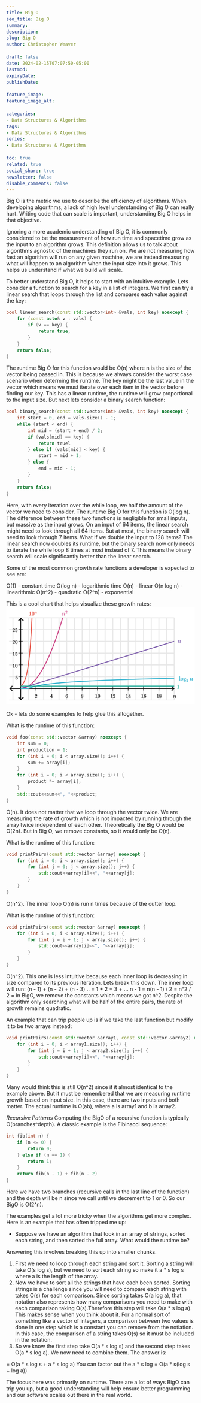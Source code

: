 ```yaml
---
title: Big O
seo_title: Big O
summary: 
description: 
slug: Big O
author: Christopher Weaver

draft: false
date: 2024-02-15T07:07:50-05:00
lastmod: 
expiryDate: 
publishDate: 

feature_image: 
feature_image_alt: 

categories:
- Data Structures & Algorithms
tags:
- Data Structures & Algorithms
series:
- Data Structures & Algorithms

toc: true
related: true
social_share: true
newsletter: false
disable_comments: false
---
```


Big O is the metric we use to describe the efficiency of algorithms. When developing algorithms, a lack of high level understanding of Big O can really hurt. Writing code that can scale is important, understanding Big O helps in that objective. 

Ignoring a more academic understanding of Big O, it is commonly considered to be the measurement of how run time and spacetime grow as the input to an algorithm grows. This definition allows us to talk about algorithms agnostic of the machines they run on. We are not measuring how fast an algorithm will run on any given machine, we are instead measuring what will happen to an algorithm when the input size into it grows. This helps us understand if what we build will scale. 

To better understand Big O, it helps to start with an intuitive example. Lets consider a function to search for a key in a list of integers. We first can try a linear search that loops through the list and compares each value against the key:
```C++
bool linear_search(const std::vector<int> &vals, int key) noexcept {
    for (const auto& v : vals) {
        if (v == key) {
            return true;
        }
    }
    return false;
}
```
The runtime Big O for this function would be O(n) where n is the size of the vector being passed in. This is because we always consider the worst case scenario when determing the runtime. The key might be the last value in the vector which means we must iterate over each item in the vector before finding our key. This has a linear runtime, the runtime will grow proportional to the input size. But next lets consider a binary search function:
```C++
bool binary_search(const std::vector<int> &vals, int key) noexcept {
    int start = 0, end = vals.size() - 1;
    while (start < end) {
        int mid = (start + end) / 2;
        if (vals[mid] == key) {
            return truel
        } else if (vals[mid] < key) {
            start = mid + 1;
        } else {
            end = mid - 1;
        }
    }
    return false;
}
```
Here, with every iteration over the while loop, we half the amount of the vector we need to consider. The runtime Big O for this function is O(log n). The difference between these two functions is negligible for small inputs, but massive as the input grows. On an input of 64 items, the linear search might need to look through all 64 items. But at most, the binary search will need to look through 7 items. What if we double the input to 128 items? The linear search now doubles its runtime, but the binary search now only needs to iterate the while loop 8 times at most instead of 7. This means the binary search will scale significantly better than the linear search. 

Some of the most common growth rate functions a developer is expected to see are:

O(1) - constant time
O(log n) - logarithmic time
O(n) - linear
O(n log n) - linearithmic
O(n^2) - quadratic
O(2^n) - exponential

This is a cool chart that helps visualize these growth rates:
![image info](./growthRates.png)

Ok - lets do some examples to help glue this altogether. 

What is the runtime of this function:
```C++
void foo(const std::vector &array) noexcept {
    int sum = 0;
    int production = 1;
    for (int i = 0; i < array.size(); i++) {
        sum += array[i];
    }
    for (int i = 0; i < array.size(); i++) {
        product *= array[i];
    }
    std::cout<<sum<<", "<<product;
}
```
O(n). It does not matter that we loop through the vector twice. We are measuring the rate of growth which is not impacted by running through the array twice independent of each other. Theoretically the Big O would be O(2n). But in Big O, we remove constants, so it would only be O(n).

What is the runtime of this function:
```C++
void printPairs(const std::vector &array) noexcept {
    for (int i = 0; i < array.size(); i++) {
        for (int j = 0; j < array.size(); j++) {
            std::cout<<array[i]<<", "<<array[j];
        }
    }
}
```
O(n^2). The inner loop O(n) is run n times because of the outter loop. 

What is the runtime of this function:
```C++
void printPairs(const std::vector &array) noexcept {
    for (int i = 0; i < array.size(); i++) {
        for (int j = i + 1; j < array.size(); j++) {
            std::cout<<array[i]<<", "<<array[j];
        }
    }
}
```
O(n^2). This one is less intuitive because each inner loop is decreasing in size compared to its previous iteration. Lets break this down. The inner loop will run: 
(n - 1) + (n - 2) + (n - 3) ..
= 1 + 2 + 3 + ... n - 1
= n(n - 1) / 2
= n^2 / 2
= in BigO, we remove the constants which means we got n^2. 
Despite the algorithm only searching what will be half of the entire pairs, the rate of growth remains quadratic. 

An example that can trip people up is if we take the last function but modify it to be two arrays instead:
```C++
void printPairs(const std::vector &array1, const std::vector &array2) noexcept {
    for (int i = 0; i < array1.size(); i++) {
        for (int j = i + 1; j < array2.size(); j++) {
            std::cout<<array[i]<<", "<<array[j];
        }
    }
}
```
Many would think this is still O(n^2) since it it almost identical to the example above. But it must be remembered that we are measuring runtime growth based on input size. In this case, there are two inputs and both matter. The actual runtime is O(ab), where a is array1 and b is array2. 

*Recursive Patterns*
Computing the BigO of a recursive function is typically O(branches^depth). A classic example is the Fibinacci sequence:
```C++
int fib(int n) {
    if (n <= 0) { 
        return 0; 
    } else if (n == 1) {
        return 1;
    }
    return fib(n - 1) + fib(n - 2)
}
```
Here we have two branches (recursive calls in the last line of the function) and the depth will be n since we call until we decrement to 1 or 0. So our BigO is O(2^n).

The examples get a lot more tricky when the algorithms get more complex. Here is an example that has often tripped me up:

* Suppose we have an algorithm that took in an array of strings, sorted each string, and then sorted the full array. What would the runtime be?

Answering this involves breaking this up into smaller chunks. 
1) First we need to loop through each string and sort it. Sorting a string will take O(s log s), but we need to sort each string so make it a * s log s where a is the length of the array. 
2) Now we have to sort all the strings that have each been sorted. Sorting strings is a challenge since you will need to compare each string with takes O(s) for each comparison. Since sorting takes O(a log a), that notation also represents how many comparisons you need to make with each comparison taking O(s).Therefore this step will take O(a * s log a). This makes sense when you think about it. For a normal sort of something like a vector of integers, a comparison between two values is done in one step which is a constant you can remove from the notiation. In this case, the comparison of a string takes O(s) so it must be included in the notation. 
3) So we know the first step take O(a * s log s) and the second step takes O(a * s log a). We now need to combine them. The answer is:

= O(a * s log s + a * s log a)
You can factor out the a * s log
= O(a * s(log s + log a))

The focus here was primarily on runtime. There are a lot of ways BigO can trip you up, but a good understanding will help ensure better programming  and our software scales out there in the real world. 